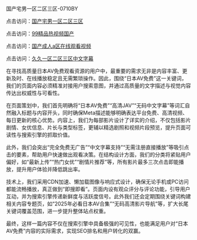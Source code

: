 国产宅男一区二区三区-0710BY

点击访问：<a href="https://heiliaowzu4ur.pages.dev">国产宅男一区二区三区</a>

点击访问：<a href="https://heiliaozj3tjd.pages.dev">99精品热视频国产</a>

点击访问：<a href="https://heiliaoe8ajia.pages.dev">国产成人a区在线观看视频</a>

点击访问：<a href="https://heiliaoxqkkct.pages.dev">久久一区二区三区中文字幕</a>

在寻找高质量日本AV免费观看资源的用户中，最重要的需求无非是内容丰富、更新及时、在线播放稳定且无需繁琐操作。因此，围绕“日本AV免费”这一关键词，我们的页面内容必须精准对接用户搜索意图，并通过高质量的文字描述与视觉内容传达出权威性与可看性。

在页面策划中，我们首先明确将“日本AV免费”“高清JAV”“无码中文字幕”等词汇自然融入标题与内容开头，同时确保Meta描述能够明确表达平台免费、高清视频、每日更新的核心优势。内容上，我们为每部影片设计了详实的介绍，不仅包括影片剧情、女优信息、片长与类型标签，更辅以精选剧照和视频片段预览，提升页面可读性与搜索引擎的抓取价值。

此外，我们会突出“完全免费无广告”“中文字幕支持”“无需注册直接播放”等吸引点击的要素，帮助用户快速做出观看决策。在结构设计方面，我们的分类将紧贴用户偏好，如“最新上传”“热门女优”“剧情片推荐”等，所有影片最多三次点击即能播放，提升用户体验并降低跳出率。

技术上，我们采用CDN加速、懒加载图像与响应式设计，确保无论手机或PC访问都能流畅播放，真正做到“即搜即看”。页面内设有观众评分与评论功能，引导用户互动，并为搜索引擎传递新鲜度与活跃度信号。此外我们还会定期围绕关键词构建相关内容专题页，如“2025年必看日本AV合集”“无码高清影片导航”等，扩大长尾关键词覆盖范围，进一步提升整体站点权重。

最终，这样一篇内容不仅在搜索引擎中具备极强的可见性，也能满足用户对“日本AV免费”内容的实际需求，实现SEO排名和用户转化的双赢。

<span style="display:none;">[Canonical link]( https://github.com/riben54550/374781 ）</span>
